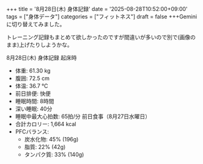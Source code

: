 +++
title = '8月28日(木) 身体記録'
date = '2025-08-28T10:52:00+09:00'
tags = ["身体データ"]
categories = ["フィットネス"]
draft = false
+++Geminiに切り替えてみました。

トレーニング記録もまとめて欲しかったのですが間違いが多いので別で(画像のまま)上げたりしようかな。

8月28日(木) 身体記録
起床時
 * 体重: 61.30 kg
 * 腹囲: 72.5 cm
 * 体温: 36.7 ℃
 * 前日排便: 快便
 * 睡眠時間: 8時間
 * 深い睡眠: 40分
 * 睡眠中最大心拍数: 65拍/分
前日食事（8月27日水曜日）
 * 合計カロリー: 1,664 kcal
 * PFCバランス:
   * 炭水化物: 45% (196g)
   * 脂質: 22% (42g)
   * タンパク質: 33% (140g)